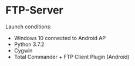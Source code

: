 # FTP-Server
Launch conditions:
  - Windows 10 connected to Android AP
  - Python 3.7.2
  - Cygwin
  - Total Commander + FTP Client Plugin (Android)

